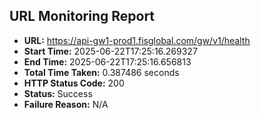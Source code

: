 ## URL Monitoring Report

- **URL:** https://api-gw1-prod1.fisglobal.com/gw/v1/health
- **Start Time:** 2025-06-22T17:25:16.269327
- **End Time:** 2025-06-22T17:25:16.656813
- **Total Time Taken:** 0.387486 seconds
- **HTTP Status Code:** 200
- **Status:** Success
- **Failure Reason:** N/A
